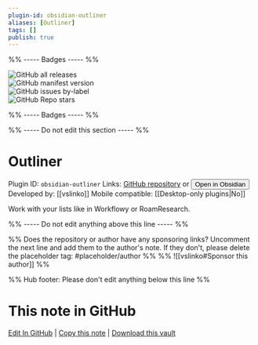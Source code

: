 ```yaml
---
plugin-id: obsidian-outliner
aliases: [Outliner]
tags: []
publish: true
---
```


%% ----- Badges ----- %%

![GitHub all releases](https://img.shields.io/github/downloads/vslinko/obsidian-outliner/total?color=573E7A&logo=github&style=for-the-badge)  
![GitHub manifest version](https://img.shields.io/github/manifest-json/v/vslinko/obsidian-outliner?color=573E7A&logo=github&style=for-the-badge)  
![GitHub issues by-label](https://img.shields.io/github/issues/vslinko/obsidian-outliner/help%20wanted?color=573E7A&logo=github&style=for-the-badge)  
![GitHub Repo stars](https://img.shields.io/github/stars/vslinko/obsidian-outliner?color=573E7A&logo=github&style=for-the-badge)

%% ----- Badges ----- %%

%% ----- Do not edit this section ----- %%

# Outliner

Plugin ID: `obsidian-outliner`
Links: [GitHub repository](https://github.com/vslinko/obsidian-outliner) or [<button id=HH>Open in Obsidian</button>](obsidian://show-plugin?id=obsidian-outliner)
Developed by: [[vslinko]]
Mobile compatible: [[Desktop-only plugins|No]]

Work with your lists like in Workflowy or RoamResearch.

%% ----- Do not edit anything above this line ----- %%

%% Does the repository or author have any sponsoring links? Uncomment the next line and add them to the author's note. If they don't, please delete the placeholder tag: #placeholder/author %%
%% ![[vslinko#Sponsor this author]] %%

%% Hub footer: Please don't edit anything below this line %%

# This note in GitHub

<span class="git-footer">[Edit In GitHub](https://github.dev/obsidian-community/obsidian-hub/blob/main/02%20-%20Community%20Expansions/02.05%20All%20Community%20Expansions/Plugins/obsidian-outliner.md "git-hub-edit-note") | [Copy this note](https://raw.githubusercontent.com/obsidian-community/obsidian-hub/main/02%20-%20Community%20Expansions/02.05%20All%20Community%20Expansions/Plugins/obsidian-outliner.md "git-hub-copy-note") | [Download this vault](https://github.com/obsidian-community/obsidian-hub/archive/refs/heads/main.zip "git-hub-download-vault") </span>
